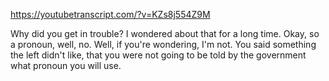 https://youtubetranscript.com/?v=KZs8j554Z9M

 Why did you get in trouble? I wondered about that for a long time. Okay, so a pronoun, well, no. Well, if you're wondering, I'm not. You said something the left didn't like, that you were not going to be told by the government what pronoun you will use.